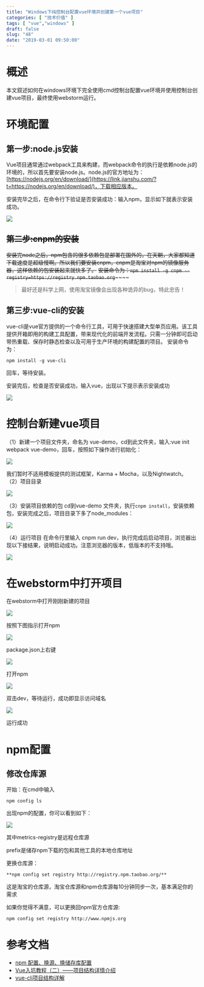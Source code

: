 ```yaml
---
title: "Windows下纯控制台配置vue环境并创建第一个vue项目"
categories: [ "技术价值" ]
tags: [ "vue","windows" ]
draft: false
slug: "48"
date: "2019-03-01 09:50:00"
---
```



# 概述

本文叙述如何在windows环境下完全使用cmd控制台配置vue环境并使用控制台创建vue项目，最终使用webstorm运行。

# 环境配置

## 第一步:node.js安装

Vue项目通常通过webpack工具来构建，而webpack命令的执行是依赖node.js的环境的，所以首先要安装node.js。node.js的官方地址为：[https://nodejs.org/en/download/](https://link.jianshu.com/?t=https://nodejs.org/en/download/)，下载相应版本。

安装完毕之后，在命令行下验证是否安装成功：输入npm，显示如下就表示安装成功。

![](http://pnabaentf.bkt.clouddn.com//20190301094005.png)

## ~~第二步:cnpm的安装~~

~~安装完node之后，npm包含的很多依赖包是部署在国外的，在天朝，大家都知道下载速度是超级慢啊。所以我们要安装cnpm，cnpm是淘宝对npm的镜像服务器，这样依赖的包安装起来就快多了。~~
 ~~安装命令为：``npm install -g cnpm --registry=https://registry.npm.taobao.org``~~~~~~

> 最好还是科学上网，使用淘宝镜像会出现各种诡异的bug，特此忠告！

## 第三步:vue-cli的安装

vue-cli是vue官方提供的一个命令行工具，可用于快速搭建大型单页应用。该工具提供开箱即用的构建工具配置，带来现代化的前端开发流程。只需一分钟即可启动带热重载、保存时静态检查以及可用于生产环境的构建配置的项目。
 安装命令为：

`npm install -g vue-cli`

回车，等待安装。

安装完后，检查是否安装成功，输入vue，出现以下提示表示安装成功

![](http://pnabaentf.bkt.clouddn.com//20190301094223.png)

# 控制台新建vue项目

（1）新建一个项目文件夹，命名为 vue-demo，cd到此文件夹，输入:vue init webpack vue-demo，回车，按照如下操作进行初始化：

![](http://pnabaentf.bkt.clouddn.com//20190301094319.png)

我们暂时不适用模板提供的测试框架，Karma + Mocha，以及Nightwatch。
（2）项目目录

![](http://pnabaentf.bkt.clouddn.com//20190301094332.png)

（3）安装项目依赖的包
cd到vue-demo 文件夹，执行`cnpm install`，安装依赖包，安装完成之后，项目目录下多了node_modules：

![](http://pnabaentf.bkt.clouddn.com//20190301094352.png)

（4）运行项目
在命令行里输入 cnpm run dev，执行完成后启动项目，浏览器出现以下接结果，说明启动成功。注意浏览器的版本，低版本的不支持哦。

![](http://pnabaentf.bkt.clouddn.com//20190301094416.png)

# 在webstorm中打开项目

在webstorm中打开刚刚新建的项目

![](http://pnabaentf.bkt.clouddn.com//20190301094504.png)

按照下图指示打开npm

![](http://pnabaentf.bkt.clouddn.com//20190301094816.png)

package.json上右键

![](http://pnabaentf.bkt.clouddn.com//1551404928618.png)

打开npm

![](http://pnabaentf.bkt.clouddn.com//20190301094926.png)

双击dev，等待运行，成功即显示访问域名

![](http://pnabaentf.bkt.clouddn.com//20190301095001.png)

运行成功

# npm配置

## 修改仓库源

 开始：在cmd中输入 

``npm config ls``

出现npm的配置，你可以看到如下：

![](http://pnabaentf.bkt.clouddn.com//20190304110214.png)

其中metrics-registry是远程仓库源

prefix是储存npm下载的包和其他工具的本地仓库地址

 更换仓库源：

`**npm config set registry http://registry.npm.taobao.org/**`

这是淘宝的仓库源，淘宝仓库源和npm仓库源每10分钟同步一次，基本满足你的需求

 如果你觉得不满意，可以更换回npm官方仓库源:

`npm config set registry http://www.npmjs.org`


# 参考文档

* [npm 配置、换源、换储存库配置](https://blog.csdn.net/smalCat/article/details/79505441)
* [Vue入坑教程（二）——项目结构详情介绍](https://www.cnblogs.com/real-me/p/9198870.html)
* [vue-cli项目结构详解](https://blog.csdn.net/tanzhenyan/article/details/78871610)